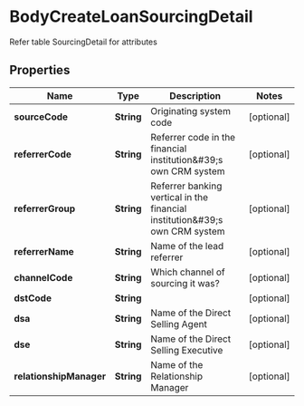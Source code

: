 

# BodyCreateLoanSourcingDetail

Refer table SourcingDetail for attributes

## Properties

Name | Type | Description | Notes
------------ | ------------- | ------------- | -------------
**sourceCode** | **String** | Originating system code |  [optional]
**referrerCode** | **String** | Referrer code in the financial institution&amp;#39;s own CRM system |  [optional]
**referrerGroup** | **String** | Referrer banking vertical in the financial institution&amp;#39;s own CRM system |  [optional]
**referrerName** | **String** | Name of the lead referrer |  [optional]
**channelCode** | **String** | Which channel of sourcing it was? |  [optional]
**dstCode** | **String** |  |  [optional]
**dsa** | **String** | Name of the Direct Selling Agent |  [optional]
**dse** | **String** | Name of the Direct Selling Executive |  [optional]
**relationshipManager** | **String** | Name of the Relationship Manager |  [optional]



